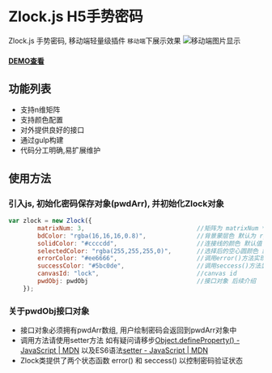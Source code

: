Zlock.js H5手势密码
===
Zlock.js 手势密码, 移动端轻量级插件
`移动端`下展示效果
![移动端图片显示](https://github.com/mrzxc/Zlock/tree/master/test/img/demo.gif)
#### [DEMO查看](https://mrzxc.github.io/Zlock/test/index.html)
功能列表
----
* 支持n维矩阵
* 支持颜色配置
* 对外提供良好的接口
* 通过gulp构建
* 代码分工明确,易扩展维护


使用方法  
------  
### 引入js, 初始化密码保存对象(pwdArr), 并初始化Zlock对象  
```javascript  
var zlock = new Zlock({
        matrixNum: 3,                               //矩阵为 matrixNum * matrixNum 默认为 3 * 3矩阵
        bdColor: "rgba(16,16,16,0.8)",              //背景蒙层色 默认为 rgba(16,16,16,0.8)
        solidColor: "#ccccdd",                      //连接线的颜色 默认值 为 "#ccccdd" 
        selectedColor: "rgba(255,255,255,0)",       //选择后的空心圆颜色 默认为透明且透过蒙层
        errorColor: "#ee6666",                      //调用error()方法实现的颜色 默认值为 "#ee6666"
        successColor: "#5bc0de",                    //调用seccess()方法显示的颜色 默认值为 "#5bc0de"
        canvasId: "lock",                           //canvas id
        pwdObj: pwdObj                              //接口对象 后续介绍                            
    });
```
### 关于pwdObj接口对象
* 接口对象必须拥有pwdArr数组, 用户绘制密码会返回到pwdArr对象中
* 调用方法请使用setter方法 如有疑问请移步[Object.defineProperty() - JavaScript | MDN](https://developer.mozilla.org/zh-CN/docs/Web/JavaScript/Reference/Global_Objects/Object/defineProperty) 以及ES6语法[setter - JavaScript | MDN](https://developer.mozilla.org/zh-CN/docs/Web/JavaScript/Reference/Functions/set)
* Zlock类提供了两个状态函数 error() 和 seccess() 以控制密码验证状态